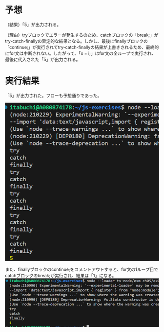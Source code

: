 # 予想

（結果）「5」が出力される。

（理由）tryブロックでエラーが発生するのため、catchブロックの「break;」がtry-catch-finallyの暫定的な結果となる。しかし、最後にfinallyブロックの「continue;」が実行されてtry-catch-finallyの結果が上書きされるため、最終的にfor文は中断されない。したがって、「x = i;」はfor文の全ループで実行され、最後に代入された「5」が出力される。

# 実行結果

「5」が出力された。フローも予想通りであった。

![Alt text](image.png)

また、finallyブロックのcontinue;をコメントアウトすると、for文の1ループ目でcatchブロックのbreak;が実行され、結果は「1」になる。
![Alt text](image-2.png)
